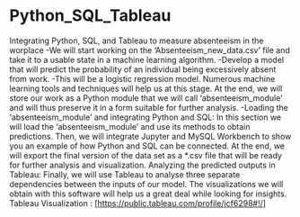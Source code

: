 # Python_SQL_Tableau
Integrating Python, SQL, and Tableau to measure absenteeism in the worplace
-We will start working on the ‘Absenteeism_new_data.csv’ file and take it to a usable state in a machine learning algorithm.
-Develop a model that will predict the probability of an individual being excessively absent from work.
-This will be a logistic regression model. Numerous machine learning tools and techniques will help us at this stage. At the end, we will store our work as a Python module that we will call ‘absenteeism_module’ and will thus preserve it in a form suitable for further analysis.
-Loading the ‘absenteeism_module’ and integrating Python and SQL:
In this section we will load the ‘absenteeism_module’ and use its methods to obtain predictions. Then, we will integrate Jupyter and MySQL Workbench to show you an example of how Python and SQL can be connected. At the end, we will export the final version of the data set as a *.csv file that will be ready for further analysis and visualization.
Analyzing the predicted outputs in Tableau:
Finally, we will use Tableau to analyse three separate dependencies between the inputs of our model. The visualizations we will obtain with this software will help us a great deal while looking for insights.
Tableau Visualization : [https://public.tableau.com/profile/jcf6298#!/]

